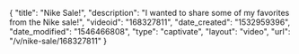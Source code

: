 {
    "title": "Nike Sale!",
    "description": "I wanted to share some of my favorites from the Nike sale!",
    "videoid": "168327811",
    "date_created": "1532959396",
    "date_modified": "1546466808",
    "type": "captivate",
    "layout": "video",
    "url": "\/v\/nike-sale\/168327811"
}